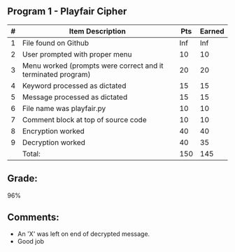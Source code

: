 ## Program 1 - Playfair Cipher

| # | Item Description                                              | Pts | Earned |
|---|---------------------------------------------------------------|-----|--------|
| 1 | File found on Github                                          | Inf |    Inf |
| 2 | User prompted with proper menu                                | 10  |   10     |
| 3 | Menu worked (prompts were correct and it terminated program)  | 20  |   20     |
| 4 | Keyword processed as dictated                                 | 15  |  15      |
| 5 | Message processed as dictated                                 | 15  |   15     |
| 6 | File name was playfair.py                                     | 10  |  10      |
| 7 | Comment block at top of source code                           | 10  |  10      |
| 8 | Encryption worked                                             | 40  |  40      |
| 9 | Decryption worked                                             | 40  |   35     |
|   | Total:                                                        | 150 | 145 |

## Grade:
96%

## Comments:
- An 'X' was left on end of decrypted message.
- Good job


